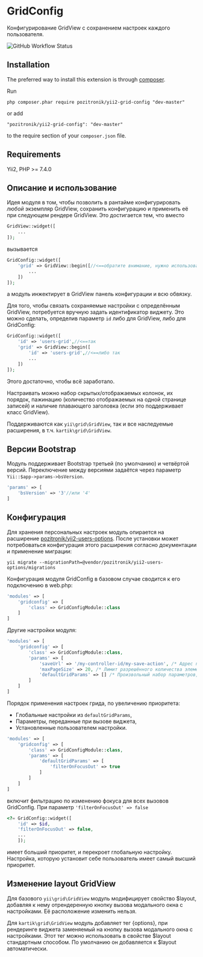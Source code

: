 GridConfig
==========
Конфигурирование GridView с сохранением настроек каждого пользователя.

![GitHub Workflow Status](https://img.shields.io/github/workflow/status/pozitronik/yii2-grid-config/CI%20with%20PostgreSQL)

Installation
------------

The preferred way to install this extension is through [composer](http://getcomposer.org/download/).

Run

```
php composer.phar require pozitronik/yii2-grid-config "dev-master"
```

or add

```
"pozitronik/yii2-grid-config": "dev-master"
```

to the require section of your `composer.json` file.


Requirements
------------

Yii2,
PHP >= 7.4.0

Описание и использование
------------------------

Идея модуля в том, чтобы позволить в рантайме конфигурировать *любой* экземпляр GridView, сохранить
конфигурацию и применить её при следующем рендере GridView.
Это достигается тем, что вместо

```php
GridView::widget([
    ...
]);
```

вызывается

```php
GridConfig::widget([
    'grid' => GridView::begin([//<==обратите внимание, нужно использовать именно ::begin() а не ::widget()
        ...
    ])
]);
```

а модуль инжектирует в GridView панель конфигурации и всю обвязку.

Для того, чтобы связать сохраняемые настройки с определённым GridView, потребуется вручную задать
идентификатор виджету. Это можно сделать, определив параметр `id` либо для GridView, либо для GridConfig:

```php
GridConfig::widget([
    'id' => 'users-grid',//<==так
    'grid' => GridView::begin([
        'id' => 'users-grid',//<==либо так
        ...
    ])
]);
```

Этого достаточно, чтобы всё заработало.

Настраивать можно набор скрытых/отображаемых колонок, их порядок, пажинацию (количество отображаемых на одной
странице записей) и наличие плавающего заголовка (если это поддерживает класс GridView).

Поддерживаются как `yii\grid\GridView`, так и все наследуемые расширения, в т.ч. `kartik\grid\GridView`.

Версии Bootstrap
----------------

Модуль поддерживает Bootstrap третьей (по умолчанию) и четвёртой версий. Переключение между версиями задаётся
через параметр `Yii::$app->params->bsVersion`.

```php
'params' => [
    'bsVersion' => '3'//или '4'
]
```

Конфигурация
------------

Для хранения персональных настроек модуль опирается на
расширение [pozitronik/yii2-users-options](https://github.com/pozitronik/yii2-users-options). После установки
может потребоваться конфигурация этого расширения согласно документации и применение миграции:

`yii migrate --migrationPath=@vendor/pozitronik/yii2-users-options/migrations`

Конфигурация модуля GridConfig в базовом случае сводится к его подключению в web.php:

```php
'modules' => [
    'gridconfig' => [
        'class' => GridConfigModule::class
    ]
]
```

Другие настройки модуля:

```php
'modules' => [
    'gridconfig' => [
        'class' => GridConfigModule::class,
        'params' => [
            'saveUrl' => '/my-controller-id/my-save-action', /* Адрес постинга применяемых настроек (например, если вы решили переопределить контроллер модуля своим) */
            'maxPageSize' => 20, /* Лимит разрешённого количества элементов на одну страницу (может быть переопределён в конфигурации каждого отдельного GridConfig::widget) */
            'defaultGridParams' => [] /* Произвольный набор параметров, подставляемый во все гриды, обслуживаемые виджетом. Параметр никак не проверяется, просто вставляется в конфиг. */
        ]
    ]
]
```

Порядок применения настроек грида, по увеличению приоритета:

- Глобальные настройки из `defaultGridParams`,
- Параметры, переданные при вызове виджета,
- Установленные пользователем настройки.

```php
'modules' => [
    'gridconfig' => [
        'class' => GridConfigModule::class,
        'params' => [
            'defaultGridParams' => [
                'filterOnFocusOut' => true
            ]
        ]
    ]
]
```

включит фильтрацию по изменению фокуса для всех вызовов GridConfig. При параметр `'filterOnFocusOut' => false`

```php
<?= GridConfig::widget([
    'id' => $id,
    'filterOnFocusOut' => false,
    ...
    ]);
```

имеет больший приоритет, и перекроет глобальную настройку.
Настройка, которую установит себе пользователь имеет самый высший приоритет.

Изменение layout GridView
-------------------------

Для базового `yii\grid\GridView` модуль модифицирует свойство $layout, добавляя к нему отрендеренную кнопку
вызова модального окна с настройками. Её расположение изменить нельзя.

Для `kartik\grid\GridView` модуль добавляет тег {options}, при рендеринге виджета заменяемый на кнопку вызова
модального окна с настройками. Этот тег можно использовать в свойстве $layout стандартным способом. По
умолчанию он добавляется к $layout автоматически.   